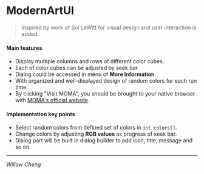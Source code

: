 ModernArtUI
===========

> Inspired by work of Sol LeWitt for visual design and user interaction is added.

#### Main features
- Display multiple columns and rows of different color cubes.
- Each of color cubes can be adjusted by seek bar.
- Dialog could be accessed in menu of **More Information**.
- With organized and well-displayed design of random colors for each run time.
- By clicking "Visit MOMA", you should be brought to your native browser with [MOMA's official website](http://www.moma.org).

#### Implementation key points
- Select random colors from defined set of colors in `int colors[]`.
- Change colors by adjusting **RGB values** as progress of seek bar.
- Dialog part will be built in dialog builder to add icon, title, message and so on.

----------------------------
*Willow Cheng*
